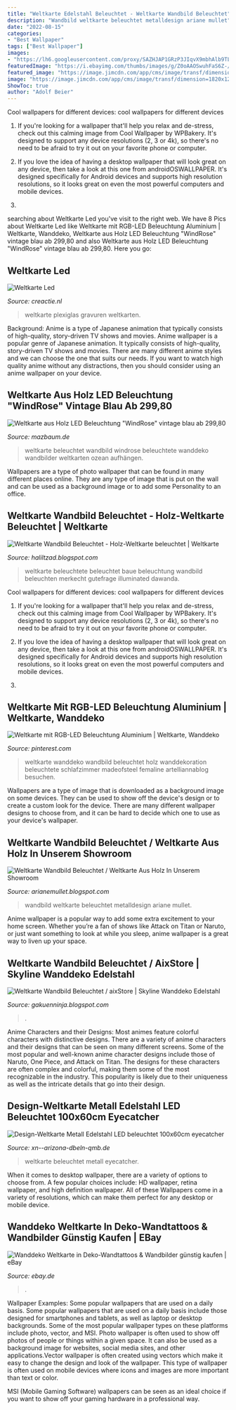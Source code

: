 ```yaml
---
title: "Weltkarte Edelstahl Beleuchtet - Weltkarte Wandbild Beleuchtet"
description: "Wandbild weltkarte beleuchtet metalldesign ariane mullet"
date: "2022-08-15"
categories:
- "Best Wallpaper"
tags: ["Best Wallpaper"]
images:
- "https://lh6.googleusercontent.com/proxy/SAZHJAP1GRzP3JIqvX9mbhAlb9TLja6Sm5jRO8txGuGUxRUUBaVW9g9TOfM5zrVIhs3tz6Xo_blJJ1EYo0R8cKdqxmsq8U-FYTpL0P3qvWgWTJR81ymOlPlqbkDThRM"
featuredImage: "https://i.ebayimg.com/thumbs/images/g/Z0oAAOSwuhFaS6Z-/s-l300.jpg"
featured_image: "https://image.jimcdn.com/app/cms/image/transf/dimension=1820x1280:format=jpg/path/s63999379febaf133/image/i6365821ffc6dc433/version/1510306226/image.jpg"
image: "https://image.jimcdn.com/app/cms/image/transf/dimension=1820x1280:format=jpg/path/s63999379febaf133/image/i6365821ffc6dc433/version/1510306226/image.jpg"
ShowToc: true
author: "Adolf Beier"
---
```



Cool wallpapers for different devices:
cool wallpapers for different devices 

1. If you're looking for a wallpaper that'll help you relax and de-stress, check out this calming image from Cool Wallpaper by WPBakery. It's designed to support any device resolutions (2, 3 or 4k), so there's no need to be afraid to try it out on your favorite phone or computer.

2. If you love the idea of having a desktop wallpaper that will look great on any device, then take a look at this one from androidOSWALLPAPER. It's designed specifically for Android devices and supports high resolution resolutions, so it looks great on even the most powerful computers and mobile devices.

3.

	

		
searching about Weltkarte Led you've visit to the right web. We have 8 Pics about Weltkarte Led like Weltkarte mit RGB-LED Beleuchtung Aluminium | Weltkarte, Wanddeko, Weltkarte aus Holz LED Beleuchtung &quot;WindRose&quot; vintage blau ab 299,80 and also Weltkarte aus Holz LED Beleuchtung &quot;WindRose&quot; vintage blau ab 299,80. Here you go:
		
    
## Weltkarte Led

<img loading=lazy src="https://i.pinimg.com/474x/04/e3/ce/04e3ce1f74671afd0a6872fa5aa5d399--worldmap.jpg" onerror="this.onerror=null;this.src='https://tse3.mm.bing.net/th?id=OIP.XkpwhhmXNcLlpHUBDTwEgQAAAA&amp;pid=15.1';" alt="Weltkarte Led">

_Source: creactie.nl_

>weltkarte plexiglas gravuren weltkarten. 

	

Background: Anime is a type of Japanese animation that typically consists of high-quality, story-driven TV shows and movies.
Anime wallpaper is a popular genre of Japanese animation. It typically consists of high-quality, story-driven TV shows and movies. There are many different anime styles and we can choose the one that suits our needs. If you want to watch high quality anime without any distractions, then you should consider using an anime wallpaper on your device.

    
## Weltkarte Aus Holz LED Beleuchtung &quot;WindRose&quot; Vintage Blau Ab 299,80

<img loading=lazy src="https://image.jimcdn.com/app/cms/image/transf/dimension=1820x1280:format=jpg/path/s63999379febaf133/image/i6365821ffc6dc433/version/1510306226/image.jpg" onerror="this.onerror=null;this.src='https://tse2.mm.bing.net/th?id=OIP.elFMzTSKtR7LNUqPib0UdAHaE9&amp;pid=15.1';" alt="Weltkarte aus Holz LED Beleuchtung &quot;WindRose&quot; vintage blau ab 299,80">

_Source: mazbaum.de_

>weltkarte beleuchtet wandbild windrose beleuchtete wanddeko wandbilder weltkarten ozean aufhängen. 

	



Wallpapers are a type of photo wallpaper that can be found in many different places online. They are any type of image that is put on the wall and can be used as a background image or to add some Personality to an office.

    
## Weltkarte Wandbild Beleuchtet - Holz-Weltkarte Beleuchtet | Weltkarte

<img loading=lazy src="https://images.gutefrage.net/media/fragen/bilder/wie-baue-ich-eine-weltkarte-aus-holz/0_original.jpg?v=1476668007000" onerror="this.onerror=null;this.src='https://tse4.mm.bing.net/th?id=OIP.tgz2sHXOd-SUHGuXTvs0eAHaFj&amp;pid=15.1';" alt="Weltkarte Wandbild Beleuchtet - Holz-Weltkarte beleuchtet | Weltkarte">

_Source: haliltzad.blogspot.com_

>weltkarte beleuchtete beleuchtet baue beleuchtung wandbild beleuchten merkecht gutefrage illuminated dawanda. 

	

Cool wallpapers for different devices:
cool wallpapers for different devices 

1. If you're looking for a wallpaper that'll help you relax and de-stress, check out this calming image from Cool Wallpaper by WPBakery. It's designed to support any device resolutions (2, 3 or 4k), so there's no need to be afraid to try it out on your favorite phone or computer.

2. If you love the idea of having a desktop wallpaper that will look great on any device, then take a look at this one from androidOSWALLPAPER. It's designed specifically for Android devices and supports high resolution resolutions, so it looks great on even the most powerful computers and mobile devices.

3.

    
## Weltkarte Mit RGB-LED Beleuchtung Aluminium | Weltkarte, Wanddeko

<img loading=lazy src="https://i.pinimg.com/originals/8f/f0/4d/8ff04dc93062af22c22e69549524c8ee.jpg" onerror="this.onerror=null;this.src='https://tse4.mm.bing.net/th?id=OIP.TzXIkGXVJafl4WbjwJTp9QHaFj&amp;pid=15.1';" alt="Weltkarte mit RGB-LED Beleuchtung Aluminium | Weltkarte, Wanddeko">

_Source: pinterest.com_

>weltkarte wanddeko wandbild beleuchtet holz wanddekoration beleuchtete schlafzimmer madeofsteel femaline artelliannablog besuchen. 

	

Wallpapers are a type of image that is downloaded as a background image on some devices. They can be used to show off the device's design or to create a custom look for the device. There are many different wallpaper designs to choose from, and it can be hard to decide which one to use as your device's wallpaper.

    
## Weltkarte Wandbild Beleuchtet / Weltkarte Aus Holz In Unserem Showroom

<img loading=lazy src="https://mr-metalldesign.com/wp-content/uploads/2021/03/index-600x600.jpg" onerror="this.onerror=null;this.src='https://tse1.mm.bing.net/th?id=OIP.T0i-7vn_PzHgSD3iX9MMigHaHa&amp;pid=15.1';" alt="Weltkarte Wandbild Beleuchtet / Weltkarte Aus Holz In Unserem Showroom">

_Source: arianemullet.blogspot.com_

>wandbild weltkarte beleuchtet metalldesign ariane mullet. 

	

Anime wallpaper is a popular way to add some extra excitement to your home screen. Whether you’re a fan of shows like Attack on Titan or Naruto, or just want something to look at while you sleep, anime wallpaper is a great way to liven up your space.

    
## Weltkarte Wandbild Beleuchtet / AixStore | Skyline Wanddeko Edelstahl

<img loading=lazy src="https://lh6.googleusercontent.com/proxy/SAZHJAP1GRzP3JIqvX9mbhAlb9TLja6Sm5jRO8txGuGUxRUUBaVW9g9TOfM5zrVIhs3tz6Xo_blJJ1EYo0R8cKdqxmsq8U-FYTpL0P3qvWgWTJR81ymOlPlqbkDThRM" onerror="this.onerror=null;this.src='https://tse3.mm.bing.net/th?id=OIP.wcVK_rBwSrfA2G7PgEXbQAHaE7&amp;pid=15.1';" alt="Weltkarte Wandbild Beleuchtet / aixStore | Skyline Wanddeko Edelstahl">

_Source: gakuenninja.blogspot.com_

>. 

	

Anime Characters and their Designs: Most animes feature colorful characters with distinctive designs.
There are a variety of anime characters and their designs that can be seen on many different screens. Some of the most popular and well-known anime character designs include those of Naruto, One Piece, and Attack on Titan. The designs for these characters are often complex and colorful, making them some of the most recognizable in the industry. This popularity is likely due to their uniqueness as well as the intricate details that go into their design.

    
## Design-Weltkarte Metall Edelstahl LED Beleuchtet 100x60cm Eyecatcher

<img loading=lazy src="https://xn--arizona-dbeln-qmb.de/wp-content/uploads/2019/04/217678480.jpg" onerror="this.onerror=null;this.src='https://tse2.mm.bing.net/th?id=OIP.JI7lWDuTTOYco1LVapzADAHaE_&amp;pid=15.1';" alt="Design-Weltkarte Metall Edelstahl LED beleuchtet 100x60cm eyecatcher">

_Source: xn--arizona-dbeln-qmb.de_

>weltkarte beleuchtet metall eyecatcher. 

	

When it comes to desktop wallpaper, there are a variety of options to choose from. A few popular choices include: HD wallpaper, retina wallpaper, and high definition wallpaper. All of these Wallpapers come in a variety of resolutions, which can make them perfect for any desktop or mobile device. 

    
## Wanddeko Weltkarte In Deko-Wandtattoos &amp; Wandbilder Günstig Kaufen | EBay

<img loading=lazy src="https://i.ebayimg.com/thumbs/images/g/Z0oAAOSwuhFaS6Z-/s-l300.jpg" onerror="this.onerror=null;this.src='https://tse1.mm.bing.net/th?id=OIP.9qHTXnQ_DliCeRgvhzn5iwAAAA&amp;pid=15.1';" alt="Wanddeko Weltkarte in Deko-Wandtattoos &amp; Wandbilder günstig kaufen | eBay">

_Source: ebay.de_

>. 

	

Wallpaper Examples: Some popular wallpapers that are used on a daily basis.
Some popular wallpapers that are used on a daily basis include those designed for smartphones and tablets, as well as laptop or desktop backgrounds. Some of the most popular wallpaper types on these platforms include photo, vector, and MSI. 
Photo wallpaper is often used to show off photos of people or things within a given space. It can also be used as a background image for websites, social media sites, and other applications.Vector wallpaper is often created using vectors which make it easy to change the design and look of the wallpaper. This type of wallpaper is often used on mobile devices where icons and images are more important than text or color. 

MSI (Mobile Gaming Software) wallpapers can be seen as an ideal choice if you want to show off your gaming hardware in a professional way.

